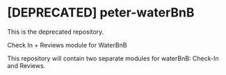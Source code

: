 # [DEPRECATED] peter-waterBnB
This is the deprecated repository.

Check In + Reviews module for WaterBnB

This repository will contain two separate modules for waterBnB: Check-In and Reviews. 
